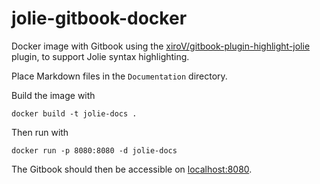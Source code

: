 # jolie-gitbook-docker

Docker image with Gitbook using the [xiroV/gitbook-plugin-highlight-jolie](https://github.com/xiroV/gitbook-plugin-highlight-jolie) plugin, to support Jolie syntax highlighting.

Place Markdown files in the `Documentation` directory.

Build the image with

```
docker build -t jolie-docs .
```

Then run with

```
docker run -p 8080:8080 -d jolie-docs
```

The Gitbook should then be accessible on [localhost:8080](localhost:8080).
